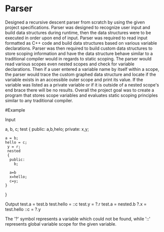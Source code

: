 # Parser
Designed a recursive descent parser from scratch by using the given project specifications. Parser was designed to recognize user input and build data structures during runtime, then the data structures were to be executed in order upon end of input. Parser was required to read input formatted as C++ code and build data structures based on various variable declarations. Parser was then required to build custom data structures to store scoping information and have the data structure behave similar to a traditional compiler would in regards to static scoping. The parser would read various scopes even nested scopes and check for variable declarations. Then if a user entered a variable name by itself within a scope, the parser would trace the custom graphed data structure and locate if the variable exists in an accessible outer scope and print its value. If the variable was listed as a private variable or if it is outside of a nested scope's end brace there will be no results. Overall the project goal was to create a program that stores scope variables and evaluates static scoping principles similar to any traditional compiler.

#Example

Input

 a, b, c;
 test
 {
    public:
      a,b,helo;
    private:
      x,y;
      
    a = b;
    hello = c;
     y = r;
     nested
     {
      public:
        b;
        
      a=b
      x=hello;
      c=y;
    }
  }
  
  Output
  test.a = test.b
  test.hello = ::c
  test.y = ?.r
  test.a = nested.b
  ?.x = test.hello
  ::c = ?.y
  
  The '?' symbol represents a variable which could not be found, while '::' represents global variable scope for the given variable.
